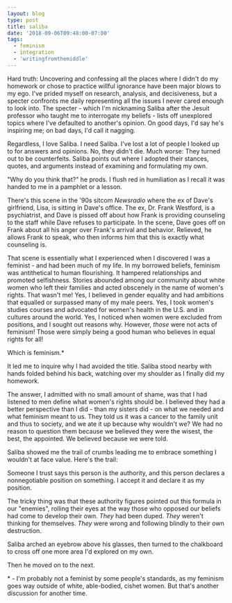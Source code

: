 ```yaml
---
layout: blog
type: post
title: saliba
date: '2018-09-06T09:48:00-07:00'
tags:
  - feminism
  - integration
  - 'writingfromthemiddle'
---
```

Hard truth: Uncovering and confessing all the places where I didn't do my homework or chose to practice willful ignorance have been major blows to my ego. I've prided myself on research, analysis, and decisiveness, but a specter confronts me daily representing all the issues I never cared enough to look into. The specter - which I'm nicknaming Saliba after the Jesuit professor who taught me to interrogate my beliefs - lists off unexplored topics where I've defaulted to another's opinion. On good days, I'd say he's inspiring me; on bad days, I'd call it nagging.

Regardless, I love Saliba. I need Saliba. I've lost a lot of people I looked up to for answers and opinions. No, they didn't die. Much worse: They turned out to be counterfeits. Saliba points out where I adopted their stances, quotes, and arguments instead of examining and formulating my own.

"Why do you think that?" he prods. I flush red in humiliation as I recall it was handed to me in a pamphlet or a lesson.

There's this scene in the '90s sitcom _Newsradio_ where the ex of Dave's girlfriend, Lisa, is sitting in Dave's office. The ex, Dr. Frank Westford, is a psychiatrist, and Dave is pissed off about how Frank is providing counseling to the staff while Dave refuses to participate. In the scene, Dave goes off on Frank about all his anger over Frank's arrival and behavior. Relieved, he allows Frank to speak, who then informs him that this is exactly what counseling is.

That scene is essentially what I experienced when I discovered I was a feminist - and had been much of my life. In my borrowed beliefs, feminism was antithetical to human flourishing. It hampered relationships and promoted selfishness. Stories abounded among our community about white women who left their families and acted obscenely in the name of women's rights. That wasn't me! Yes, I believed in gender equality and had ambitions that equalled or surpassed many of my male peers. Yes, I took women's studies courses and advocated for women's health in the U.S. and in cultures around the world. Yes, I noticed when women were excluded from positions, and I sought out reasons why. However, _those_ were not acts of feminism! Those were simply being a good human who believes in equal rights for all!

Which is feminism.*

It led me to inquire why I had avoided the title. Saliba stood nearby with hands folded behind his back, watching over my shoulder as I finally did my homework.

The answer, I admitted with no small amount of shame, was that I had listened to men define what women's rights should be. I believed they had a better perspective than I did - than my sisters did - on what we needed and what feminism meant to us. They told us it was a cancer to the family unit and thus to society, and we ate it up because why wouldn't we? We had no reason to question them because we believed they were the wisest, the best, the appointed. We believed because we were told.

Saliba showed me the trail of crumbs leading me to embrace something I wouldn't at face value. Here's the trail:

Someone I trust says this person is the authority, and this person declares a nonnegotiable position on something. I accept it and declare it as my position.

The tricky thing was that these authority figures pointed out this formula in our "enemies", rolling their eyes at the way those who opposed our beliefs had come to develop their own. _They_ had been duped. _They_ weren't thinking for themselves. _They_ were wrong and following blindly to their own destruction.

Saliba arched an eyebrow above his glasses, then turned to the chalkboard to cross off one more area I'd explored on my own.

Then he moved on to the next.

\* - I'm probably not a feminist by some people's standards, as my feminism goes way outside of white, able-bodied, cishet women. But that's another discussion for another time.
